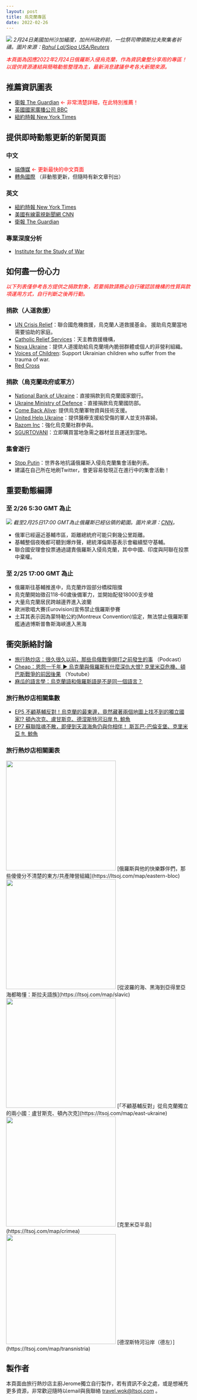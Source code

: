 ```yaml
---
layout: post
title: 烏克蘭專區
date: 2022-02-26
---
```

![](https://cdn.cnn.com/cnnnext/dam/assets/220225191516-09-ukraine-us-protests.jpg)
*2月24日美國加州沙加緬度，加州州政府前，一位祭司帶領斯拉夫聚集者祈禱。圖片來源：[Rahul Lal/Sipa USA/Reuters](https://www.cnn.com/2022/02/25/us/gallery/ukraine-us-protests/index.html)*

<i style="color: red">本頁面為因應2022年2月24日俄羅斯入侵烏克蘭，作為資訊彙整分享用的專區！以提供資源連結與簡略動態整理為主，最新消息建議參考各大新聞來源。</i>

## 推薦資訊圖表

* [衛報 The Guardian](https://www.theguardian.com/world/2022/feb/25/russias-war-in-ukraine-complete-guide-in-maps-video-and-pictures) <span style="color: red"><- 非常清楚詳細，在此特別推薦！</span>
* [英國國家廣播公司 BBC](https://www.bbc.com/news/world-europe-60506682)
* [紐約時報 New York Times](https://www.nytimes.com/interactive/2022/world/europe/ukraine-maps.html)

## 提供即時動態更新的新聞頁面

### 中文

* [端傳媒](https://theinitium.com/article/20220224-whatsnew-ukraine-russia-war) <span style="color: red"><- 更新最快的中文頁面</span>
* [轉角國際](https://global.udn.com/global_vision/) （非動態更新，但隨時有新文章刊出）

### 英文

* [紐約時報 New York Times](https://www.theguardian.com/world/2022/feb/25/russias-war-in-ukraine-complete-guide-in-maps-video-and-pictures)
* [美國有線電視新聞網 CNN](https://www.cnn.com/europe/live-news/ukraine-russia-news-02-26-22)
* [衛報 The Guardian](https://www.theguardian.com/world/live/2022/feb/25/russia-invades-ukraine-declares-war-latest-news-live-updates-russian-invasion-vladimir-putin-explosions-bombing-kyiv-kharkiv)

### 專業深度分析

* [Institute for the Study of War](https://www.understandingwar.org/)

## 如何盡一份心力

<i style="color: red">以下列表僅參考各方提供之捐款對象，若要捐款請務必自行確認該機構的性質與款項運用方式，自行判斷之後再行動。</i>

### 捐款（人道救援）

* [UN Crisis Relief](https://crisisrelief.un.org/t/ukraine)：聯合國危機救援，烏克蘭人道救援基金。
援助烏克蘭當地需要協助的家庭。
* [Catholic Relief Services](https://support.crs.org/donate/donate-ukraine)：天主教救援機構，
* [Nova Ukraine](https://novaukraine.org/)：提供人道援助給烏克蘭境內脆弱群體或個人的非營利組織。
* [Voices of Children](https://voices.org.ua/en/donat/): Support Ukrainian children who suffer from the trauma of war.
* [Red Cross](https://www.icrc.org/en/donate/ukraine)

### 捐款（烏克蘭政府或軍方）

* [National Bank of Ukraine](https://bank.gov.ua/en/news/all/natsionalniy-bank-vidkriv-spetsrahunok-dlya-zboru-koshtiv-na-potrebi-armiyi)：直接捐款到烏克蘭國家銀行。
* [Ukraine Ministry of Defence](https://www.mil.gov.ua/en/donate.html)：直接捐款烏克蘭國防部。
* [Come Back Alive](https://savelife.in.ua/en/donate/): 提供烏克蘭軍物資與技術支援。
* [United Help Ukraine](https://unitedhelpukraine.org/)：提供醫療支援給受傷的軍人並支持寡婦。
* [Razom Inc](https://razomforukraine.org/)：強化烏克蘭社群參與。
* [SGURTOVANI](https://www.betterplace.me/verteidigungsausruestung-fuer-die-ukraine)：立即購買當地急需之器材並且運送到當地。

### 集會遊行

* [Stop Putin](https://www.stopputin.net/)：世界各地抗議俄羅斯入侵烏克蘭集會活動列表。
* 建議在自己所在地刷Twitter，會更容易發現正在進行中的集會活動！

## 重要動態編譯

### 至 2/26 5:30 GMT 為止

![](https://dynaimage.cdn.cnn.com/cnn/digital-images/org/e603393b-6628-45ef-a792-42b4c3dddd2b.png)
*截至2月25日17:00 GMT為止俄羅斯已經佔領的範圍。圖片來源：[CNN](https://www.cnn.com/europe/live-news/ukraine-russia-news-02-26-22/index.html)。*

* 俄軍已經逼近基輔市區，距離總統府可能只剩幾公里距離。
* 基輔整個夜晚都可聽到爆炸聲，總統澤倫斯基表示會繼續堅守基輔。
* 聯合國安理會投票通過譴責俄羅斯入侵烏克蘭，其中中國、印度與阿聯在投票中棄權。

### 至 2/25 17:00 GMT 為止

* 俄羅斯往基輔推進中，烏克蘭炸毀部分橋樑阻擋
* 烏克蘭開始徵召118-60歲後備軍力，並開始配發18000支步槍
* 大量烏克蘭居民跨越邊界進入波蘭
* 歐洲歌唱大賽(Eurovision)宣佈禁止俄羅斯參賽
* 土耳其表示因為蒙特勒公約(Montreux Convention)協定，無法禁止俄羅斯軍艦通過博斯普魯斯海峽進入黑海

## 衝突脈絡討論

* [旅行熱炒店：很久很久以前，那些烏俄戰爭開打之前發生的事](podcast-sp003) （Podcast）
* [Cheap：恩怨一千年 ▶ 烏克蘭與俄羅斯有什麼深仇大恨? 克里米亞危機、頓巴斯戰爭的前因後果](https://www.youtube.com/watch?v=zuoqLNK8_mc) （Youtube）
* [麻瓜的語言學：烏克蘭語和俄羅斯語是不是同一個語言？](https://www.facebook.com/uegugu/posts/5657439294283280)

### 旅行熱炒店相關集數

* [EP5 不顧基輔反對！烏克蘭的最東邊，竟然藏著兩個地圖上找不到的獨立國家!? 頓內次克、盧甘斯克、德涅斯特河沿岸 ft. 鯨魚](podcast-ep005)
* [EP7 蘇聯陰魂不散，即便到天涯海角仍與你相伴！ 斯瓦巴-巴倫支堡、克里米亞 ft. 鯨魚](podcast-ep007)

### 旅行熱炒店相關圖表

<img src="https://imgur.com/BFJA8ngl.jpg" style="width: 300px">
[俄羅斯與他的快樂夥伴們，那些傻傻分不清楚的東方/共產陣營組織](https://ltsoj.com/map/eastern-bloc)

<img src="https://imgur.com/rwPR46Hl.jpg" style="width: 300px">
[從波羅的海、黑海到亞得里亞海都略懂：斯拉夫語族](https://ltsoj.com/map/slavic)

<img src="https://imgur.com/Dd2T18dl.jpg" style="width: 300px">
[「不顧基輔反對」從烏克蘭獨立的兩小國：盧甘斯克、頓內次克](https://ltsoj.com/map/east-ukraine)

<img src="https://imgur.com/YH3tQnfl.jpg" style="width: 300px">
[克里米亞半島](https://ltsoj.com/map/crimea)

<img src="https://imgur.com/I2CxNiLl.jpg" style="width: 300px">
[德涅斯特河沿岸（德左）](https://ltsoj.com/map/transnistria)

## 製作者

本頁面由旅行熱炒店主廚Jerome獨立自行製作，若有資訊不全之處，或是想補充更多資源，非常歡迎隨時以email與我聯絡 travel.wok@ltsoj.com 。